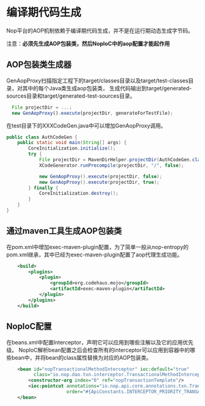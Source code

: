 # 编译期代码生成

Nop平台的AOP机制依赖于编译期代码生成，并不是在运行期动态生成字节码。

注意：**必须先生成AOP包装类，然后NopIoC中的aop配置才能起作用**

## AOP包装类生成器

GenAopProxy扫描指定工程下的target/classes目录以及target/test-classes目录，对其中的每个Java类生成aop包装类，
生成代码输出到target/generated-sources目录和target/generated-test-sources目录。

```javascript
  File projectDir = ...;
  new GenAopProxy().execute(projectDir, generateForTestFile);
```

在test目录下的XXXCodeGen.java中可以增加GenAopProxy调用。

```java
public class AuthCodeGen {
    public static void main(String[] args) {
        CoreInitialization.initialize();
        try {
            File projectDir = MavenDirHelper.projectDir(AuthCodeGen.class);
            XCodeGenerator.runPrecompile(projectDir, "/", false);

            new GenAopProxy().execute(projectDir, false);
            new GenAopProxy().execute(projectDir, true);
        } finally {
            CoreInitialization.destroy();
        }
    }
}
```

## 通过maven工具生成AOP包装类

在pom.xml中增加exec-maven-plugin配置，为了简单一般从nop-entropy的pom.xml继承，其中已经为exec-maven-plugin配置了aop代理生成功能。

```xml
    <build>
        <plugins>
            <plugin>
                <groupId>org.codehaus.mojo</groupId>
                <artifactId>exec-maven-plugin</artifactId>
            </plugin>
        </plugins>
    </build>
```

## NopIoC配置

在beans.xml中配置Interceptor，声明它可以应用到哪些注解以及它的应用优先级。
NopIoC解析bean配置之后会检查所有的interceptor可以应用到容器中的哪些bean中，并将bean的class属性替换为对应的AOP包装类。

```xml
    <bean id="nopTransactionalMethodInterceptor" ioc:default="true"
          class="io.nop.dao.txn.interceptor.TransactionalMethodInterceptor">
        <constructor-arg index="0" ref="nopTransactionTemplate"/>
        <ioc:pointcut annotations="io.nop.api.core.annotations.txn.Transactional"
                      order="#{ApiConstants.INTERCEPTOR_PRIORITY_TRANSACTIONAL}"/>
    </bean>
```

